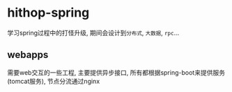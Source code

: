 # hithop-spring
学习spring过程中的打怪升级, 期间会设计到`分布式`, `大数据`, `rpc`...

## webapps
需要web交互的一些工程, 主要提供异步接口, 所有都根据spring-boot来提供服务(tomcat服务), 节点分流通过nginx